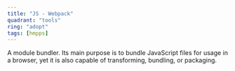 ```yaml
---
title: "JS - Webpack"
quadrant: "tools"
ring: "adopt"
tags: [hmpps]
---
```


A module bundler. Its main purpose is to bundle JavaScript files for usage in a browser, yet it is also capable of transforming, bundling, or packaging.
